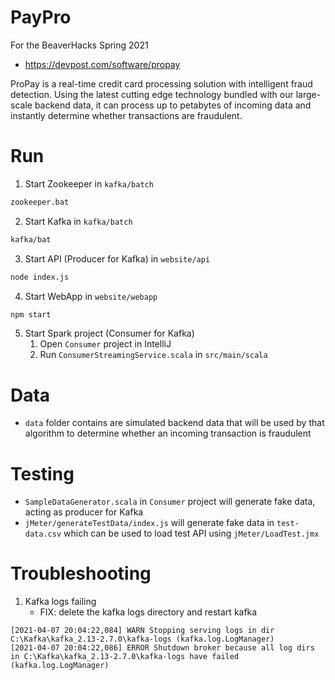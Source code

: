 # PayPro
For the BeaverHacks Spring 2021
- https://devpost.com/software/propay

ProPay is a real-time credit card processing solution with intelligent fraud detection. Using the latest cutting edge technology bundled with our large-scale backend data, it can process up to petabytes of incoming data and instantly determine whether transactions are fraudulent.

# Run
1. Start Zookeeper in `kafka/batch`
```cmd
zookeeper.bat
```
2. Start Kafka in `kafka/batch`
```cmd
kafka/bat
```
3. Start API (Producer for Kafka) in `website/api`
```cmd
node index.js
```
4. Start WebApp in `website/webapp`
```cmd
npm start
```
5. Start Spark project (Consumer for Kafka)
    1. Open `Consumer` project in IntelliJ
    2. Run `ConsumerStreamingService.scala` in `src/main/scala`

# Data
- `data` folder contains are simulated backend data that will be used by that algorithm to determine whether an incoming transaction is fraudulent

# Testing
- `SampleDataGenerator.scala` in `Consumer` project will generate fake data, acting as producer for Kafka
- `jMeter/generateTestData/index.js` will generate fake data in `test-data.csv` which can be used to load test API using `jMeter/LoadTest.jmx`

# Troubleshooting
1. Kafka logs failing
    - FIX: delete the kafka logs directory and restart kafka
```
[2021-04-07 20:04:22,084] WARN Stopping serving logs in dir C:\Kafka\kafka_2.13-2.7.0\kafka-logs (kafka.log.LogManager)
[2021-04-07 20:04:22,086] ERROR Shutdown broker because all log dirs in C:\Kafka\kafka_2.13-2.7.0\kafka-logs have failed (kafka.log.LogManager)
```
